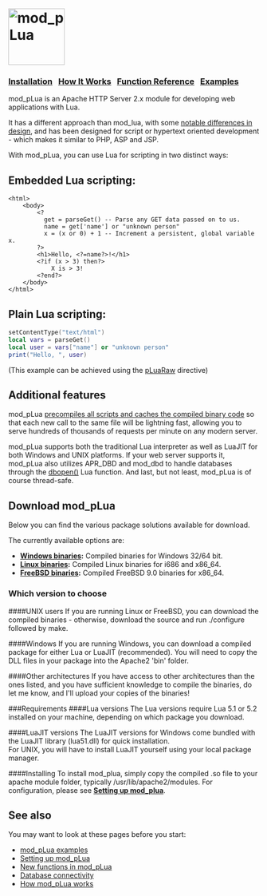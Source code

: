 <h1>
<img src="https://sourceforge.net/p/modplua/wiki/mod_pLua%20logo/attachment/plua_highres.png" height="113" title="mod_pLua"/>
</h1>

### [Installation](#download-mod_plua)  &nbsp; [How It Works](https://github.com/Humbedooh/mod_pLua/blob/master/docs/howitworks.md) &nbsp; [Function Reference](https://github.com/Humbedooh/mod_pLua/blob/master/docs/functions.md) &nbsp; [Examples](https://github.com/Humbedooh/mod_pLua/blob/master/docs/examples.md)

mod_pLua is an Apache HTTP Server 2.x module for developing web applications with Lua.

It has a different approach than mod_lua, with some [notable differences in design](https://github.com/Humbedooh/mod_pLua/blob/master/docs/howitworks.md#mod_plua-or-mod_lua), and has been designed for script or hypertext oriented development - which makes it similar to PHP, ASP and JSP.

With mod_pLua, you can use Lua for scripting in two distinct ways:

## Embedded Lua scripting:

    <html>
        <body>
            <?
              get = parseGet() -- Parse any GET data passed on to us.
              name = get['name'] or "unknown person"
              x = (x or 0) + 1 -- Increment a persistent, global variable x.
            ?>
            <h1>Hello, <?=name?>!</h1>
            <?if (x > 3) then?>
                X is > 3!
            <?end?>
        </body>
    </html>


## Plain Lua scripting:

```lua
setContentType("text/html")
local vars = parseGet()
local user = vars["name"] or "unknown person"
print("Hello, ", user)
```

(This example can be achieved using the [pLuaRaw](https://github.com/Humbedooh/mod_pLua/blob/master/docs/setup.md#pluaraw-ext) directive)

## Additional features

mod_pLua [precompiles all scripts and caches the compiled binary code](https://github.com/Humbedooh/mod_pLua/blob/master/docs/howitworks.md) so that each new call to the same file will be lightning fast, allowing you to serve hundreds of thousands of requests per minute on any modern server.

mod_pLua supports both the traditional Lua interpreter as well as LuaJIT for both Windows and UNIX platforms.
If your web server supports it, mod_pLua also utilizes APR_DBD and mod_dbd to handle databases through the [dbopen()](https://github.com/Humbedooh/mod_pLua/blob/master/docs/functions.md#dbopendbtype-parameters) Lua function. And last, but not least, mod_pLua is of course thread-safe.

## Download mod_pLua

Below you can find the various package solutions available for download.

The currently available options are:

* **[Windows binaries](https://sourceforge.net/projects/modplua/files/Windows%20binaries/):** Compiled binaries for Windows 32/64 bit.
* **[Linux binaries](https://sourceforge.net/projects/modplua/files/Linux%20binaries):** Compiled Linux binaries for i686 and x86_64.
* **[FreeBSD binaries](https://sourceforge.net/projects/modplua/files/FreeBSD%20binaries):** Compiled FreeBSD 9.0 binaries for x86_64.

### Which version to choose
####UNIX users
If you are running Linux or FreeBSD, you can download the compiled binaries - otherwise, download the source and run ./configure followed by make.

####Windows
If you are running Windows, you can download a compiled package for either Lua or LuaJIT (recommended).
You will need to copy the DLL files in your package into the Apache2 'bin' folder.

####Other architectures
If you have access to other architectures than the ones listed, and you have sufficient knowledge to compile the binaries, do let me know, and I'll upload your copies of the binaries!

###Requirements
####Lua versions
The Lua versions require Lua 5.1 or 5.2 installed on your machine, depending on which package you download.

####LuaJIT versions
The LuaJIT versions for Windows come bundled with the LuaJIT library (lua51.dll) for quick installation.  
For UNIX, you will have to install LuaJIT yourself using your local package manager.

####Installing
To install mod_plua, simply copy the compiled .so file to your apache module folder, typically /usr/lib/apache2/modules.
For configuration, please see **[Setting up mod_plua](https://github.com/Humbedooh/mod_pLua/blob/master/docs/setup.md)**.

## See also

You may want to look at these pages before you start:

* [mod_pLua examples](https://github.com/Humbedooh/mod_pLua/blob/master/docs/examples.md)
* [Setting up mod_pLua](https://github.com/Humbedooh/mod_pLua/blob/master/docs/setup.md)
* [New functions in mod_pLua](https://github.com/Humbedooh/mod_pLua/blob/master/docs/functions.md)
* [Database connectivity](https://github.com/Humbedooh/mod_pLua/blob/master/docs/database.md)
* [How mod_pLua works](https://github.com/Humbedooh/mod_pLua/blob/master/docs/howitworks.md)